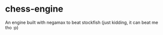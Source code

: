 # chess-engine
An engine built with negamax to beat stockfish (just kidding, it can beat me tho :p)
